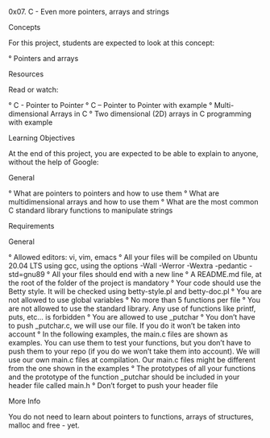 0x07. C - Even more pointers, arrays and strings

Concepts

For this project, students are expected to look at this concept:

° Pointers and arrays


Resources

Read or watch:

° C - Pointer to Pointer
° C – Pointer to Pointer with example
° Multi-dimensional Arrays in C
° Two dimensional (2D) arrays in C programming with example

Learning Objectives

At the end of this project, you are expected to be able to explain to anyone, without the help of Google:

General

° What are pointers to pointers and how to use them
° What are multidimensional arrays and how to use them
° What are the most common C standard library functions to manipulate strings

Requirements

General

° Allowed editors: vi, vim, emacs
° All your files will be compiled on Ubuntu 20.04 LTS using gcc, using the options -Wall -Werror -Wextra -pedantic -std=gnu89
° All your files should end with a new line
° A README.md file, at the root of the folder of the project is mandatory
° Your code should use the Betty style. It will be checked using betty-style.pl and betty-doc.pl
° You are not allowed to use global variables
° No more than 5 functions per file
° You are not allowed to use the standard library. Any use of functions like printf, puts, etc… is forbidden
° You are allowed to use _putchar
° You don’t have to push _putchar.c, we will use our file. If you do it won’t be taken into account
° In the following examples, the main.c files are shown as examples. You can use them to test your functions, but you don’t have to push them to your repo (if you do we won’t take them into account). We will use our own main.c files at compilation. Our main.c files might be different from the one shown in the examples
° The prototypes of all your functions and the prototype of the function _putchar should be included in your header file called main.h
° Don’t forget to push your header file

More Info

You do not need to learn about pointers to functions, arrays of structures, malloc and free - yet.
